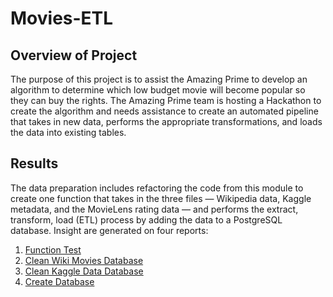 # Movies-ETL

## Overview of Project

The purpose of this project is to assist the Amazing Prime to develop an algorithm to determine which low budget movie will become popular so they can buy the rights. The Amazing Prime team is hosting a Hackathon to create the algorithm and needs assistance to create an automated pipeline that takes in new data, performs the appropriate transformations, and loads the data into existing tables.

## Results

The data preparation includes refactoring the code from this module to create one function that takes in the three files — Wikipedia data, Kaggle metadata, and the MovieLens rating data — and performs the extract, transform, load (ETL) process by adding the data to a PostgreSQL database. Insight are generated on four reports:
1. <a href="ETL_function_test.ipynb">Function Test</a>
2. <a href="ETL_clean_wiki_movies.ipynb">Clean Wiki Movies Database</a>
2. <a href="ETL_clean_kaggle_data.ipynb">Clean Kaggle Data Database</a>
2. <a href="ETL_create_database.ipynb">Create Database</a>
